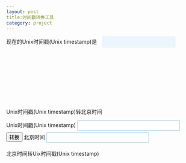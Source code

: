 ```yaml
---
layout: post
title:时间戳转换工具 
category: project
---
```


<style type="text/css">
.fa-img{
    display: block;
    color: #222222;
    line-height: 32px;
    height: 32px;
    padding-left: 10px;
    border-radius: 4px;
}
#currentunixtime{
    color: #FF3300;
    background-color: #ECF5FB;
    border: 1px solid #D4E9F7;
    padding: 6px;
    font-weight: bold;
}
#input-timestamp, #turn-result-time{
    border: 1px solid #94c6e1;
    background: #fff;
    color: #22ac38;
    font-weight: bold;
    padding: 5px;
    margin-bottom: 5px;
}
</style>

<div>
	现在的Unix时间戳(Unix timestamp)是&nbsp;&nbsp;&nbsp;
    <input type="text" id="currentunixtime"> &nbsp; 
    <span class="fa-img" onclick="startTimer();"><i class="fa fa-play"></i></span>&nbsp;
	<span class="fa-img" onclick="stopTimer();"><i class="fa fa-stop"></i></span>&nbsp;
	<span class="fa-img" onclick="currentTime();"><i class="fa fa-refresh"></i></span>&nbsp;
</div>

Unix时间戳(Unix timestamp)转北京时间    

<div> 
    Unix时间戳(Unix timestamp) 
    <input type="text" id="input-timestamp" size="30">
    <input type="button" value="转换" onclick="unix2human();">
    北京时间
    <input type="text" size="30" id="turn-result-time" readonly="readonly">
<div>


北京时间转Uix时间戳(Unix timestamp)  

<script type="text/javascript">
    
    function unix2human() {
        var val = +$("#input-timestamp").val();
        var dateObj = new Date(val * 1000);
        var UnixTimeToDate = dateObj.getFullYear() + '/' + (dateObj.getMonth() + 1) + '/' + dateObj.getDate() + ' ' + dateObj.getHours() + ':' + dateObj.getMinutes() + ':' + dateObj.getSeconds();
        $("#turn-result-time").val(UnixTimeToDate);
    }

    var currentTimeActive = 0; 
    var unixTimer = null;
    function startTimer() {
        currentTimeActive = 1;
        currentTime();
    }
    function currentTime() {
        var timeNow = new Date();
        $("#currentunixtime").val(Math.round(timeNow.getTime()/1000));
        if (currentTimeActive) {
            unixTimer = setTimeout("currentTime()", 1000);
        }
    }
    function stopTimer() {
        currentTimeActive = 0;
        clearTimeout(unixTimer);
    }
    currentTime();
</script>

